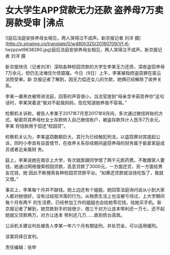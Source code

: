 # 女大学生APP贷款无力还款 盗养母7万卖房款受审 |沸点

![庭后法庭安排养母女相见，两人哭得泣不成声。新京报记者 刘洋
摄](http://n.sinaimg.cn/translate/0/w480h320/20180709/Vf-K-
hezpzwt9638260.jpg)庭后法庭安排养母女相见，两人哭得泣不成声。新京报记者 刘洋 摄

新京报快讯（记者刘洋）深陷各种校园贷款的大学生李某无力还债，深夜盗窃养母7万余元，但仍无法堵住欠债窟窿。今日（9日）上午，李某被指控盗窃罪在密云法院受审。新
京报记者了解到，因无力偿还女儿的欠款，她俩已经解除了收养关系。

李某一袭黑衣被带进法庭，回答的声音很小，当法官提到“母亲含辛茹苦养你”这句话时，李某哭着说“我对不起我妈妈，现在知道她养我不容易。”

检察机关诉称，被告人李某于2017年7月至2017年8月间，多次通过微信转账的方式，秘密将其养母杜女士存款转入自己微信账户，被盗存款共计人民币7万余元，李某
将钱款用于偿还“校园贷”。

检察机关认为，李某盗窃数额巨大，其行为已经触犯刑法，以盗窃罪对其提起公诉，同时小李具有自首情节，在收养关系存续期间盗窃养母的财务属于偷拿家庭成员或者近亲属财
务。

庭上，李某说她在南京上大学，有次就医跟同学借了两千元医药费。不敢跟家人要钱，她通过网络搜索校园贷款，高息贷款了3000元，一方面还贷，另一方面给男友花钱，她
因此不断搜索各种校园贷贷款平台。“如果还贷款就没钱吃饭了，我就又借。”

事实上，李某每个月并不缺钱。她上边还有个姐姐，她回答法庭询问说从小到大家人都对她很好，没有过歧视冷落的行为。从物质生活上也没被亏待过，上大学期间每个月有两千
的生活费，已经参加工作的姐姐也会给她零花钱，给她买手机。新京报记者了解到，她贷款到手的钱很少，借三千对方让连本带利还一万七，还不起她就又贷款两万，对方让连本
带利还几万……直到债台高筑。

公诉机关建议判处被告人李某一年六个月有期徒刑，并处罚金，可以适用缓刑。

该案将择日宣判。

责任编辑：张申

